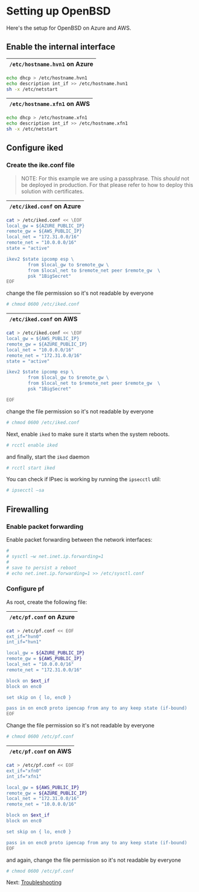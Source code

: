 # Setting up OpenBSD

Here's the setup for OpenBSD on Azure and AWS.

## Enable the internal interface

| `/etc/hostname.hvn1` on Azure
|-
```bash
echo dhcp > /etc/hostname.hvn1
echo description int_if >> /etc/hostname.hvn1
sh -x /etc/netstart
```

| `/etc/hostname.xfn1` on AWS
|-
```bash
echo dhcp > /etc/hostname.xfn1
echo description int_if >> /etc/hostname.xfn1
sh -x /etc/netstart
```

## Configure iked

### Create the ike.conf file

> NOTE: For this example we are using a passphrase. This _should_ not be deployed in production. For that please refer to how to deploy this solution with certificates.

| `/etc/iked.conf` on Azure
|-
```bash
cat > /etc/iked.conf << \EOF
local_gw = ${AZURE_PUBLIC_IP}
remote_gw = ${AWS_PUBLIC_IP}
local_net = "172.31.0.0/16"
remote_net = "10.0.0.0/16"
state = "active"

ikev2 $state ipcomp esp \
        from $local_gw to $remote_gw \
        from $local_net to $remote_net peer $remote_gw  \
        psk "1BigSecret"
EOF
```

change the file permission so it's not readable by everyone

```bash
# chmod 0600 /etc/iked.conf
```

| `/etc/iked.conf` on AWS
|-
```bash
cat > /etc/iked.conf << \EOF
local_gw = ${AWS_PUBLIC_IP}
remote_gw = ${AZURE_PUBLIC_IP}
local_net = "10.0.0.0/16"
remote_net = "172.31.0.0/16"
state = "active"

ikev2 $state ipcomp esp \
        from $local_gw to $remote_gw \
        from $local_net to $remote_net peer $remote_gw  \
        psk "1BigSecret"

EOF
```
change the file permission so it's not readable by everyone

```bash
# chmod 0600 /etc/iked.conf
```

Next, enable `iked` to make sure it starts when the system reboots.

```bash
# rcctl enable iked
```

and finally, start the `iked` daemon

```bash
# rcctl start iked
```

You can check if IPsec is working by running the `ipsecctl` util:

```bash
# ipsecctl –sa
```

## Firewalling

### Enable packet forwarding

Enable packet forwarding between the network interfaces:

```bash
#
# sysctl –w net.inet.ip.forwarding=1
#
# save to persist a reboot
# echo net.inet.ip.forwarding=1 >> /etc/sysctl.conf
```

### Configure pf

As root, create the following file:

| `/etc/pf.conf` on Azure
|-
```bash
cat > /etc/pf.conf << EOF
ext_if="hvn0"
int_if="hvn1"

local_gw = ${AZURE_PUBLIC_IP}
remote_gw = ${AWS_PUBLIC_IP}
local_net = "10.0.0.0/16"
remote_net = "172.31.0.0/16"

block on $ext_if
block on enc0

set skip on { lo, enc0 }

pass in on enc0 proto ipencap from any to any keep state (if-bound)
EOF
```

Change the file permission so it's not readable by everyone

```bash
# chmod 0600 /etc/pf.conf
```

| `/etc/pf.conf` on AWS
|-
```bash
cat > /etc/pf.conf << EOF
ext_if="xfn0"
int_if="xfn1"

local_gw = ${AWS_PUBLIC_IP}
remote_gw = ${AZURE_PUBLIC_IP}
local_net = "172.31.0.0/16"
remote_net = "10.0.0.0/16"

block on $ext_if
block on enc0

set skip on { lo, enc0 }

pass in on enc0 proto ipencap from any to any keep state (if-bound)
EOF
```
and again, change the file permission so it's not readable by everyone

```bash
# chmod 0600 /etc/pf.conf
```

Next: [Troubleshooting](05-troubleshooting.md)